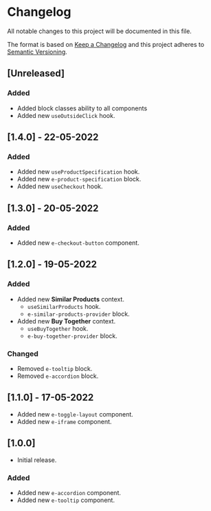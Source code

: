 # Changelog

All notable changes to this project will be documented in this file.

The format is based on [Keep a Changelog](http://keepachangelog.com/en/1.0.0/)
and this project adheres to [Semantic Versioning](http://semver.org/spec/v2.0.0.html).

## [Unreleased]

### Added

- Added block classes ability to all components
- Added new `useOutsideClick` hook.

## [1.4.0] - 22-05-2022

### Added

- Added new `useProductSpecification` hook.
- Added new `e-product-specification` block.
- Added new `useCheckout` hook.

## [1.3.0] - 20-05-2022

### Added

- Added new `e-checkout-button` component.

## [1.2.0] - 19-05-2022

### Added

- Added new **Similar Products** context.
  - `useSimilarProducts` hook.
  - `e-similar-products-provider` block.
- Added new **Buy Together** context.
  - `useBuyTogether` hook.
  - `e-buy-together-provider` block.

### Changed

- Removed `e-tooltip` block.
- Removed `e-accordion` block.

## [1.1.0] - 17-05-2022

- Added new `e-toggle-layout` component.
- Added new `e-iframe` component.

## [1.0.0]

- Initial release.

### Added

- Added new `e-accordion` component.
- Added new `e-tooltip` component.